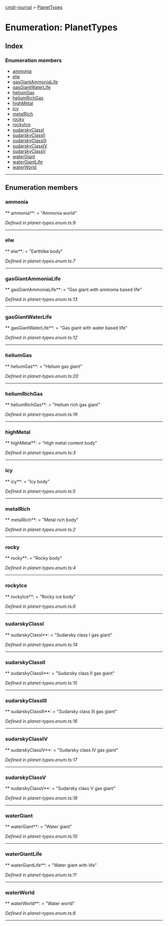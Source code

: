 [cmdr-journal](../README.md) > [PlanetTypes](../enums/planettypes.md)



# Enumeration: PlanetTypes

## Index

### Enumeration members

* [ammonia](planettypes.md#ammonia)
* [elw](planettypes.md#elw)
* [gasGiantAmmoniaLife](planettypes.md#gasgiantammonialife)
* [gasGiantWaterLife](planettypes.md#gasgiantwaterlife)
* [heliumGas](planettypes.md#heliumgas)
* [heliumRichGas](planettypes.md#heliumrichgas)
* [highMetal](planettypes.md#highmetal)
* [icy](planettypes.md#icy)
* [metalRich](planettypes.md#metalrich)
* [rocky](planettypes.md#rocky)
* [rockyIce](planettypes.md#rockyice)
* [sudarskyClassI](planettypes.md#sudarskyclassi)
* [sudarskyClassII](planettypes.md#sudarskyclassii)
* [sudarskyClassIII](planettypes.md#sudarskyclassiii)
* [sudarskyClassIV](planettypes.md#sudarskyclassiv)
* [sudarskyClassV](planettypes.md#sudarskyclassv)
* [waterGiant](planettypes.md#watergiant)
* [waterGiantLife](planettypes.md#watergiantlife)
* [waterWorld](planettypes.md#waterworld)



---
## Enumeration members
<a id="ammonia"></a>

###  ammonia

** ammonia**:    = "Ammonia world"

*Defined in planet-types.enum.ts:9*





___

<a id="elw"></a>

###  elw

** elw**:    = "Earthlike body"

*Defined in planet-types.enum.ts:7*





___

<a id="gasgiantammonialife"></a>

###  gasGiantAmmoniaLife

** gasGiantAmmoniaLife**:    = "Gas giant with ammonia based life"

*Defined in planet-types.enum.ts:13*





___

<a id="gasgiantwaterlife"></a>

###  gasGiantWaterLife

** gasGiantWaterLife**:    = "Gas giant with water based life"

*Defined in planet-types.enum.ts:12*





___

<a id="heliumgas"></a>

###  heliumGas

** heliumGas**:    = "Helium gas giant"

*Defined in planet-types.enum.ts:20*





___

<a id="heliumrichgas"></a>

###  heliumRichGas

** heliumRichGas**:    = "Helium rich gas giant"

*Defined in planet-types.enum.ts:19*





___

<a id="highmetal"></a>

###  highMetal

** highMetal**:    = "High metal content body"

*Defined in planet-types.enum.ts:3*





___

<a id="icy"></a>

###  icy

** icy**:    = "Icy body"

*Defined in planet-types.enum.ts:5*





___

<a id="metalrich"></a>

###  metalRich

** metalRich**:    = "Metal rich body"

*Defined in planet-types.enum.ts:2*





___

<a id="rocky"></a>

###  rocky

** rocky**:    = "Rocky body"

*Defined in planet-types.enum.ts:4*





___

<a id="rockyice"></a>

###  rockyIce

** rockyIce**:    = "Rocky ice body"

*Defined in planet-types.enum.ts:6*





___

<a id="sudarskyclassi"></a>

###  sudarskyClassI

** sudarskyClassI**:    = "Sudarsky class I gas giant"

*Defined in planet-types.enum.ts:14*





___

<a id="sudarskyclassii"></a>

###  sudarskyClassII

** sudarskyClassII**:    = "Sudarsky class II gas giant"

*Defined in planet-types.enum.ts:15*





___

<a id="sudarskyclassiii"></a>

###  sudarskyClassIII

** sudarskyClassIII**:    = "Sudarsky class III gas giant"

*Defined in planet-types.enum.ts:16*





___

<a id="sudarskyclassiv"></a>

###  sudarskyClassIV

** sudarskyClassIV**:    = "Sudarsky class IV gas giant"

*Defined in planet-types.enum.ts:17*





___

<a id="sudarskyclassv"></a>

###  sudarskyClassV

** sudarskyClassV**:    = "Sudarsky class V gas giant"

*Defined in planet-types.enum.ts:18*





___

<a id="watergiant"></a>

###  waterGiant

** waterGiant**:    = "Water giant"

*Defined in planet-types.enum.ts:10*





___

<a id="watergiantlife"></a>

###  waterGiantLife

** waterGiantLife**:    = "Water giant with life"

*Defined in planet-types.enum.ts:11*





___

<a id="waterworld"></a>

###  waterWorld

** waterWorld**:    = "Water world"

*Defined in planet-types.enum.ts:8*





___


